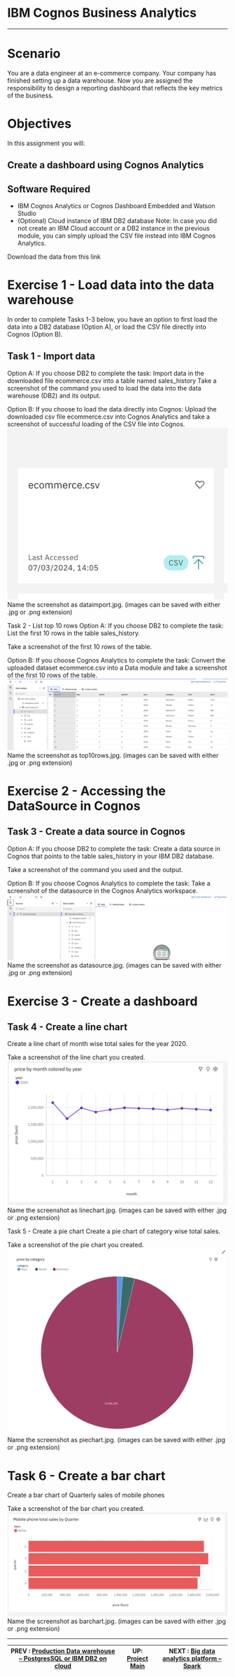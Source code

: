 # IBM Cognos Business Analytics
---

# Scenario
You are a data engineer at an e-commerce company. Your company has finished setting up a data warehouse. Now you are assigned the responsibility to design a reporting dashboard that reflects the key metrics of the business.

# Objectives
In this assignment you will:

## Create a dashboard using Cognos Analytics
## Software Required
- IBM Cognos Analytics or Cognos Dashboard Embedded and Watson Studio
- (Optional) Cloud instance of IBM DB2 database
Note: In case you did not create an IBM Cloud account or a DB2 instance in the previous module, you can simply upload the CSV file instead into IBM Cognos Analytics.


Download the data from this link

# Exercise 1 - Load data into the data warehouse
In order to complete Tasks 1-3 below, you have an option to first load the data into a DB2 database (Option A), or load the CSV file directly into Cognos (Option B).

## Task 1 - Import data
Option A: If you choose DB2 to complete the task:
Import data in the downloaded file ecommerce.csv into a table named sales_history
Take a screenshot of the command you used to load the data into the data warehouse (DB2) and its output.

Option B: If you choose to load the data directly into Cognos:
Upload the downloaded csv file ecommerce.csv into Cognos Analytics and take a screenshot of successful loading of the CSV file into Cognos.
![Data import into Cognos](../workscreenshots/dataimport.png)
Name the screenshot as dataimport.jpg. (images can be saved with either .jpg or .png extension)

Task 2 - List top 10 rows
Option A: If you choose DB2 to complete the task:
List the first 10 rows in the table sales_history.

Take a screenshot of the first 10 rows of the table.

Option B: If you choose Cognos Analytics to complete the task:
Convert the uploaded dataset ecommerce.csv into a Data module and take a screenshot of the first 10 rows of the table.
![Top10Rows](../workscreenshots/top10rows.png)
Name the screenshot as top10rows.jpg. (images can be saved with either .jpg or .png extension)

# Exercise 2 - Accessing the DataSource in Cognos
## Task 3 - Create a data source in Cognos
Option A: If you choose DB2 to complete the task:
Create a data source in Cognos that points to the table sales_history in your IBM DB2 database.

Take a screenshot of the command you used and the output.

Option B: If you choose Cognos Analytics to complete the task:
Take a screenshot of the datasource in the Cognos Analytics workspace.
![Datasource](../workscreenshots/datasource.png)
Name the screenshot as datasource.jpg. (images can be saved with either .jpg or .png extension)

# Exercise 3 - Create a dashboard
## Task 4 - Create a line chart
Create a line chart of month wise total sales for the year 2020.

Take a screenshot of the line chart you created.
![linechart](../workscreenshots/linechart.png)
Name the screenshot as linechart.jpg. (images can be saved with either .jpg or .png extension)

Task 5 - Create a pie chart
Create a pie chart of category wise total sales.

Take a screenshot of the pie chart you created.
![piechart](../workscreenshots/piechart.png)
Name the screenshot as piechart.jpg. (images can be saved with either .jpg or .png extension)

# Task 6 - Create a bar chart
Create a bar chart of Quarterly sales of mobile phones

Take a screenshot of the bar chart you created.
![barchart](../workscreenshots/barchart.png)
Name the screenshot as barchart.jpg. (images can be saved with either .jpg or .png extension)

---
|  PREV : [Production Data warehouse – PostgresSQL or IBM DB2 on cloud](Production.md) | UP:  [Project Main](Project.md) | NEXT : [Big data analytics platform – Spark](Spark.md)
|---|---|---|

